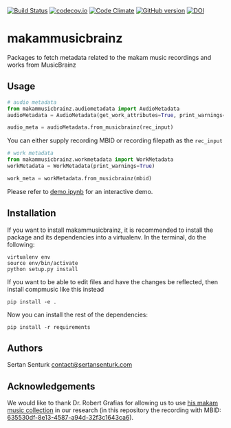 [![Build Status](https://travis-ci.org/sertansenturk/makammusicbrainz.svg?branch=master)](https://travis-ci.org/sertansenturk/makammusicbrainz) [![codecov.io](https://codecov.io/github/sertansenturk/makammusicbrainz/coverage.svg?branch=master)](https://codecov.io/github/sertansenturk/makammusicbrainz?branch=master) [![Code Climate](https://codeclimate.com/github/sertansenturk/makammusicbrainz/badges/gpa.svg)](https://codeclimate.com/github/sertansenturk/makammusicbrainz) [![GitHub version](https://badge.fury.io/gh/sertansenturk%2Fmakammusicbrainz.svg)](https://badge.fury.io/gh/sertansenturk%2Fmakammusicbrainz) [![DOI](https://zenodo.org/badge/21104/sertansenturk/makammusicbrainz.svg)](https://zenodo.org/badge/latestdoi/21104/sertansenturk/makammusicbrainz)

# makammusicbrainz
Packages to fetch metadata related to the makam music recordings and works from MusicBrainz

Usage
-----
```python
# audio metadata
from makammusicbrainz.audiometadata import AudioMetadata
audioMetadata = AudioMetadata(get_work_attributes=True, print_warnings=True)

audio_meta = audioMetadata.from_musicbrainz(rec_input)
```
You can either supply recording MBID or recording filepath as the `rec_input`

```python
# work metadata 
from makammusicbrainz.workmetadata import WorkMetadata
workMetadata = WorkMetadata(print_warnings=True)

work_meta = workMetadata.from_musicbrainz(mbid)
```

Please refer to [demo.ipynb](https://github.com/sertansenturk/makammusicbrainz/blob/master/demo.ipynb) for an interactive demo.

Installation
------------

If you want to install makammusicbrainz, it is recommended to install the package and its dependencies into a virtualenv. In the terminal, do the following:

    virtualenv env
    source env/bin/activate
    python setup.py install

If you want to be able to edit files and have the changes be reflected, then
install compmusic like this instead

    pip install -e .

Now you can install the rest of the dependencies:

    pip install -r requirements

Authors
-------
Sertan Senturk
contact@sertansenturk.com

Acknowledgements
------
We would like to thank Dr. Robert Grafias for allowing us to use [his makam music collection](https://eee.uci.edu/programs/rgarfias/films.html) in our research (in this repository the recording with MBID: [635530df-8e13-4587-a94d-32f3c1643ca6](http://musicbrainz.org/recording/635530df-8e13-4587-a94d-32f3c1643ca6)).
